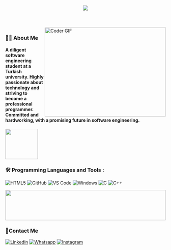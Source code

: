 <h1 align="center">
    <img src="https://readme-typing-svg.herokuapp.com/?font=Righteous&size=35&center=true&vCenter=true&width=500&height=70&duration=4000&lines=Hi+👋;+My+Name+is+Abdulrahman;+Welcome+To+My+Profile❤️" />
</h1>
<!-- # Hello! <img src="https://raw.githubusercontent.com/MartinHeinz/MartinHeinz/master/wave.gif" width="30px"> My Name is Amr, Welcome To My Github Profile ♥  -->
<!-- <img src="https://github.com/Govindv7555/Govindv7555/blob/main/49e76e0596857673c5c80c85b84394c1.gif" width=1000px height=95px> -->

<br/>
<br/>

<img align="right" src="https://www.chawtechsolutions.com/wp-content/uploads/2019/03/developer-dribbble.gif" alt="Coder GIF" width="380" height="280">

<h3>👨‍💻 About Me</h3> 
<h4>A diligent software engineering student at a Turkish university. Highly passionate about technology and striving to become a professional programmer. Committed and hardworking, with a promising future in software engineering. </h4>


	

<img align="center" src="https://github.com/Govindv7555/Govindv7555/blob/main/49e76e0596857673c5c80c85b84394c1.gif" width= 45% height=95px>

### 🛠 Programming Languages and Tools : 

![HTML5](https://img.shields.io/badge/-HTML5-%23E44D27?style=flat-square&logo=html5&logoColor=ffffff)
![GitHub](https://img.shields.io/badge/-GitHub-181717?style=flat-square&logo=github)
![VS Code](http://img.shields.io/badge/-VS%20Code-007ACC?style=flat-square&logo=visual-studio-code&logoColor=ffffff)
![Windows](http://img.shields.io/badge/-Windows-0078D6?style=flat-square&logo=windows&logoColor=ffffff)
![C](http://img.shields.io/badge/-C-A8B9CC?style=flat-square&logo=C&logoColor=ffffff)
![C++](http://img.shields.io/badge/-C%2B%2B-F34B7D?style=flat-square&logo=C%2B%2B&logoColor=ffffff)



<img src="https://github.com/Govindv7555/Govindv7555/blob/main/49e76e0596857673c5c80c85b84394c1.gif" width=100% height=95px>

 ### 🔗Contact Me
[![Linkedin](https://img.shields.io/badge/LinkedIn-0077B5?style=for-the-badge&logo=linkedin&logoColor=white
)](https://www.linkedin.com/in/abdulrahman-arour-6385b3303/)
[![Whatsapp](https://img.shields.io/badge/-Whatsapp-075e54?style=for-the-badge&logo=Whatsapp&logoColor=white)](https://api.whatsapp.com/send?phone=0905314534195)
[![Instagram](https://img.shields.io/badge/Instagram-E4405F?style=for-the-badge&logo=instagram&logoColor=white)](https://www.instagram.com/abdulrahmanarour/)
